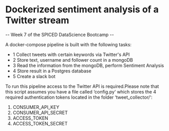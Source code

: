 # Dockerized sentiment analysis of a Twitter stream
-- Week 7 of the SPICED DataScience Bootcamp --

A docker-compose pipeline is built with the following tasks:
- 1 Collect tweets with certain keywords via Twitter's API
- 2 Store text, username and follower count in a mongoDB
- 3 Read the information from the mongoDB, perform Sentiment Analysis
- 4 Store result in a Postgres database
- 5 Create a slack bot

To run this pipeline access to the Twitter API is required.Please note that this script assumes you have a file called ‘config.py‘
which stores the 4 required authentication tokens located in the folder ‘tweet_collector/‘:
1. CONSUMER_API_KEY
2. CONSUMER_API_SECRET
3. ACCESS_TOKEN
4. ACCESS_TOKEN_SECRET

